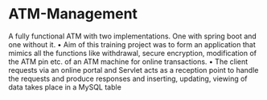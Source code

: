 # ATM-Management
A fully functional ATM with two implementations. One with spring boot and one without it.
•	Aim of this training project was to form an application that mimics all the functions like withdrawal, secure encryption, modification of the ATM pin etc. of an ATM machine for online transactions.
•	The client requests via an online portal and Servlet acts as a reception point to handle the requests and produce responses and inserting, updating, viewing of data takes place in a MySQL table
